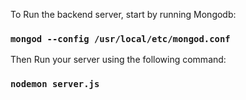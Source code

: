 To Run the  backend server, start by running Mongodb:


### `mongod --config /usr/local/etc/mongod.conf`

Then Run your server using the following command:

### `nodemon server.js`